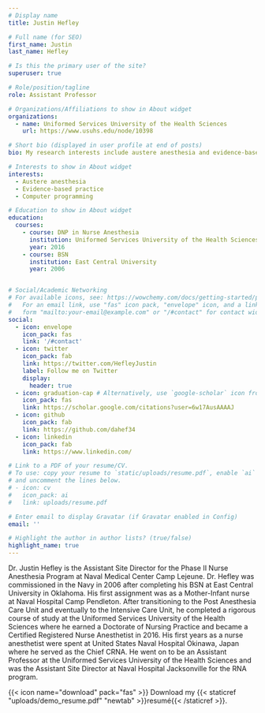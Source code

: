 ```yaml
---
# Display name
title: Justin Hefley

# Full name (for SEO)
first_name: Justin
last_name: Hefley

# Is this the primary user of the site?
superuser: true

# Role/position/tagline
role: Assistant Professor

# Organizations/Affiliations to show in About widget
organizations:
  - name: Uniformed Services University of the Health Sciences
    url: https://www.usuhs.edu/node/10398

# Short bio (displayed in user profile at end of posts)
bio: My research interests include austere anesthesia and evidence-based practice.

# Interests to show in About widget
interests:
  - Austere anesthesia
  - Evidence-based practice
  - Computer programming

# Education to show in About widget
education:
  courses:
    - course: DNP in Nurse Anesthesia
      institution: Uniformed Services University of the Health Sciences
      year: 2016
    - course: BSN
      institution: East Central University
      year: 2006


# Social/Academic Networking
# For available icons, see: https://wowchemy.com/docs/getting-started/page-builder/#icons
#   For an email link, use "fas" icon pack, "envelope" icon, and a link in the
#   form "mailto:your-email@example.com" or "/#contact" for contact widget.
social:
  - icon: envelope
    icon_pack: fas
    link: '/#contact'
  - icon: twitter
    icon_pack: fab
    link: https://twitter.com/HefleyJustin
    label: Follow me on Twitter
    display:
      header: true
  - icon: graduation-cap # Alternatively, use `google-scholar` icon from `ai` icon pack
    icon_pack: fas
    link: https://scholar.google.com/citations?user=6w17AusAAAAJ
  - icon: github
    icon_pack: fab
    link: https://github.com/dahef34
  - icon: linkedin
    icon_pack: fab
    link: https://www.linkedin.com/

# Link to a PDF of your resume/CV.
# To use: copy your resume to `static/uploads/resume.pdf`, enable `ai` icons in `params.yaml`,
# and uncomment the lines below.
# - icon: cv
#   icon_pack: ai
#   link: uploads/resume.pdf

# Enter email to display Gravatar (if Gravatar enabled in Config)
email: ''

# Highlight the author in author lists? (true/false)
highlight_name: true
---
```


Dr. Justin Hefley is the Assistant Site Director for the Phase II Nurse Anesthesia Program at Naval Medical Center Camp Lejeune. Dr. Hefley was commissioned in the Navy in 2006 after completing his BSN at East Central University in Oklahoma. His first assignment was as a Mother-Infant nurse at Naval Hospital Camp Pendleton. After transitioning to the Post Anesthesia Care Unit and eventually to the Intensive Care Unit, he completed a rigorous course of study at the Uniformed Services University of the Health Sciences where he earned a Doctorate of Nursing Practice and became a Certified Registered Nurse Anesthetist in 2016. His first years as a nurse anesthetist were spent at United States Naval Hospital Okinawa, Japan where he served as the Chief CRNA. He went on to be an Assistant Professor at the Uniformed Services University of the Health Sciences and was the Assistant Site Director at Naval Hospital Jacksonville for the RNA program.

{{< icon name="download" pack="fas" >}} Download my {{< staticref "uploads/demo_resume.pdf" "newtab" >}}resumé{{< /staticref >}}.
